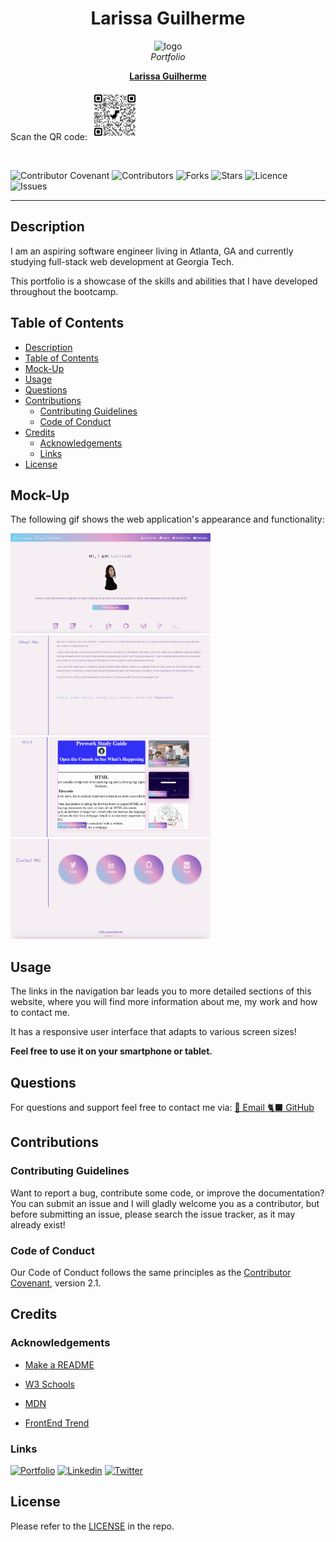 <h1 align="center"> Larissa Guilherme </h1>

<p align="center">
  <img src="./assets/favicon/favicon.ico" alt="logo" width="100px" height="100px" />
  <br>
  <i>Portfolio</i>
  <br>
</p>
<p align="center">
  <a href="https://larigens.github.io/lari-gui"><strong>Larissa Guilherme</strong></a>
</p align="center">
  Scan the QR code:
  <img src='./assets/images/qrcode.png' alt="qr code" width="80px" height="80px">
  <br>
</p>
<br>

![Contributor Covenant](https://img.shields.io/badge/Contributor%20Covenant-2.1-9cf.svg)
![Contributors](https://img.shields.io/github/contributors/larigens/lari-gui?style=plastic&color=9cf)
![Forks](https://img.shields.io/github/forks/larigens/lari-gui?style=plastic&color=9cf)
![Stars](https://img.shields.io/github/stars/larigens/lari-gui?style=plastic&color=9cf)
![Licence](https://img.shields.io/github/license/larigens/lari-gui?style=plastic&color=9cf)
![Issues](https://img.shields.io/github/issues/larigens/lari-gui?style=plastic&color=9cf)

---
## Description

I am an aspiring software engineer living in Atlanta, GA and currently studying full-stack web development at Georgia Tech.

This portfolio is a showcase of the skills and abilities that I have developed throughout the bootcamp.

## Table of Contents
- [Description](#description)
- [Table of Contents](#table-of-contents)
- [Mock-Up](#mock-up)
- [Usage](#usage)
- [Questions](#questions)
- [Contributions](#contributions)
  - [Contributing Guidelines](#contributing-guidelines)
  - [Code of Conduct](#code-of-conduct)
- [Credits](#credits)
  - [Acknowledgements](#acknowledgements)
  - [Links](#links)
- [License](#license)

## Mock-Up

The following gif shows the web application's appearance and functionality:

<img src='./assets/images/screenshot1.png' alt="app screenshot" width="320px" height="160px">
<img src='./assets/images/screenshot2.png' alt="app screenshot" width="320px" height="160px">
<img src='./assets/images/screenshot3.png' alt="app screenshot" width="320px" height="160px">
<img src='./assets/images/screenshot4.png' alt="app screenshot" width="320px" height="160px">

## Usage

The links in the navigation bar leads you to more detailed sections of this website, where you will find more information about me, my work and how to contact me.

It has a responsive user interface that adapts to various screen sizes!

**Feel free to use it on your smartphone or tablet.**

## Questions

For questions and support feel free to contact me via:
<a href="mailto:larigens@gmail.com">📧 Email </a>
<a href="https://github.com/${github}">🐈‍⬛ GitHub </a>

## Contributions
### Contributing Guidelines

Want to report a bug, contribute some code, or improve the documentation? You can submit an issue and I will gladly welcome you as a contributor, but before submitting an issue, please search the issue tracker, as it may already exist!

### Code of Conduct

Our Code of Conduct follows the same principles as the [Contributor Covenant](https://www.contributor-covenant.org/version/2/1/code_of_conduct/), version 2.1.

## Credits
### Acknowledgements

- [Make a README](https://www.makeareadme.com)

- [W3 Schools](https://www.w3schools.com)

- [MDN](https://developer.mozilla.org/en-US/)

- [FrontEnd Trend](https://linktr.ee/frontend_trend)

### Links

[![Portfolio](https://img.shields.io/badge/my_portfolio-000?style=flat&logo=ko-fi&logoColor=white)](https://larigens.github.io/lari-gui/)
[![Linkedin](https://img.shields.io/badge/linkedin-0A66C2?style=flat&logo=linkedin&logoColor=white)](https://www.linkedin.com/in/lari-gui/)
[![Twitter](https://img.shields.io/badge/twitter-1DA1F2?style=flat&logo=twitter&logoColor=white)](https://twitter.com/coffeebr_eak)

## License

Please refer to the [LICENSE](https://choosealicense.com/licenses/mit/) in the repo.
